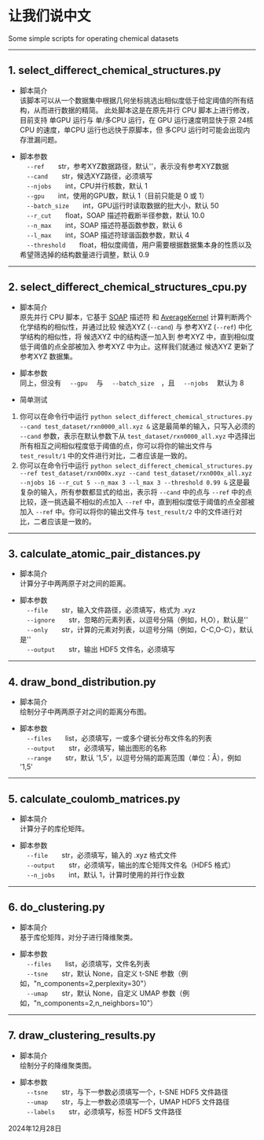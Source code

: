 # 让我们说中文
Some simple scripts for operating chemical datasets  

---

## 1. select_differect_chemical_structures.py  
- 脚本简介  
该脚本可以从一个数据集中根据几何坐标挑选出相似度低于给定阈值的所有结构，从而进行数据的精简。
此处脚本这是在原先并行 CPU 脚本上进行修改，目前支持 单GPU 运行与 单/多CPU 运行，在 GPU 运行速度明显快于原 24核CPU 的速度，单CPU 运行也远快于原脚本，但 多CPU 运行时可能会出现内存泄漏问题。

- 脚本参数  
&emsp;`--ref`&emsp;&emsp;str，参考XYZ数据路径，默认''，表示没有参考XYZ数据  
&emsp;`--cand`&emsp;&emsp;str，候选XYZ路径，必须填写  
&emsp;`--njobs`&emsp;&emsp;int，CPU并行核数，默认 1  
&emsp;`--gpu`&emsp;&emsp;int，使用的GPU数，默认 1（目前只能是 0 或 1）  
&emsp;`--batch_size`&emsp;&emsp;int，GPU运行时读取数据的批大小，默认 50  
&emsp;`--r_cut`&emsp;&emsp;float，SOAP 描述符截断半径参数，默认 10.0  
&emsp;`--n_max`&emsp;&emsp;int，SOAP 描述符基函数参数，默认 6  
&emsp;`--l_max`&emsp;&emsp;int，SOAP 描述符球谐函数参数，默认 4  
&emsp;`--threshold`&emsp;&emsp;float，相似度阈值，用户需要根据数据集本身的性质以及希望筛选掉的结构数量进行调整，默认 0.9  

---

## 2. select_differect_chemical_structures_cpu.py  
- 脚本简介  
原先并行 CPU 脚本，它基于 [SOAP](https://singroup.github.io/dscribe/latest/tutorials/descriptors/soap.html#) 描述符 和 [AverageKernel](https://singroup.github.io/dscribe/latest/tutorials/similarity_analysis/kernels.html) 计算判断两个化学结构的相似性，并通过比较 候选XYZ (`--cand`) 与 参考XYZ (`--ref`) 中化学结构的相似性，将 候选XYZ 中的结构逐一加入到 参考XYZ 中，直到相似度低于阈值的点全部被加入 参考XYZ 中为止。这样我们就通过 候选XYZ 更新了 参考XYZ 数据集。

- 脚本参数  
同上，但没有 &emsp;`--gpu`&emsp; 与 &emsp;`--batch_size`&emsp;，且 &emsp;`--njobs`&emsp; 默认为 8

- 简单测试  
1. 你可以在命令行中运行 `python select_differect_chemical_structures.py --cand test_dataset/rxn0000_all.xyz &` 这是最简单的输入，只写入必须的 `--cand` 参数，表示在默认参数下从 `test_dataset/rxn0000_all.xyz` 中选择出所有相互之间相似程度低于阈值的点，你可以将你的输出文件与 `test_result/1` 中的文件进行对比，二者应该是一致的。
2. 你可以在命令行中运行 `python select_differect_chemical_structures.py --ref test_dataset/rxn000x.xyz --cand test_dataset/rxn000x_all.xyz --njobs 16 --r_cut 5 --n_max 3 --l_max 3 --threshold 0.99 &` 这是最复杂的输入，所有参数都显式的给出，表示将 `--cand` 中的点与 `--ref` 中的点比较，逐一挑选最不相似的点加入 `--ref` 中，直到相似度低于阈值的点全部被加入 `--ref` 中。你可以将你的输出文件与 `test_result/2` 中的文件进行对比，二者应该是一致的。  

---
  
## 3. calculate_atomic_pair_distances.py  
- 脚本简介  
计算分子中两两原子对之间的距离。  

- 脚本参数  
&emsp;`--file`&emsp;&emsp;str，输入文件路径，必须填写，格式为 .xyz  
&emsp;`--ignore`&emsp;&emsp;str，忽略的元素列表，以逗号分隔（例如，H,O），默认是''  
&emsp;`--only`&emsp;&emsp;str，计算的元素对列表，以逗号分隔（例如，C-C,O-C），默认是''  
&emsp;`--output`&emsp;&emsp;str，输出 HDF5 文件名，必须填写  

---

## 4. draw_bond_distribution.py
- 脚本简介  
绘制分子中两两原子对之间的距离分布图。 

- 脚本参数  
&emsp;`--files`&emsp;&emsp;list，必须填写，一或多个键长分布文件名的列表  
&emsp;`--output`&emsp;&emsp;str，必须填写，输出图形的名称  
&emsp;`--range`&emsp;&emsp;str，默认 '1,5'，以逗号分隔的距离范围（单位：Å），例如 '1,5'  

---

## 5. calculate_coulomb_matrices.py  
- 脚本简介  
计算分子的库伦矩阵。  

- 脚本参数  
&emsp;`--file`&emsp;&emsp;str，必须填写，输入的 .xyz 格式文件  
&emsp;`--output`&emsp;&emsp;str，必须填写，输出的库仑矩阵文件名（HDF5 格式）  
&emsp;`--n_jobs`&emsp;&emsp;int，默认 1，计算时使用的并行作业数  

---

## 6. do_clustering.py   
- 脚本简介  
基于库伦矩阵，对分子进行降维聚类。  

- 脚本参数  
&emsp;`--files`&emsp;&emsp;list，必须填写，文件名列表  
&emsp;`--tsne`&emsp;&emsp;str，默认 None，自定义 t-SNE 参数（例如，"n_components=2,perplexity=30"）  
&emsp;`--umap`&emsp;&emsp;str，默认 None，自定义 UMAP 参数（例如，"n_components=2,n_neighbors=10"）  

---

## 7. draw_clustering_results.py  
- 脚本简介  
绘制分子的降维聚类图。   

- 脚本参数  
&emsp;`--tsne`&emsp;&emsp;str，与下一参数必须填写一个，t-SNE HDF5 文件路径  
&emsp;`--umap`&emsp;&emsp;str，与上一参数必须填写一个，UMAP HDF5 文件路径  
&emsp;`--labels`&emsp;&emsp;str，必须填写，标签 HDF5 文件路径  


2024年12月28日
